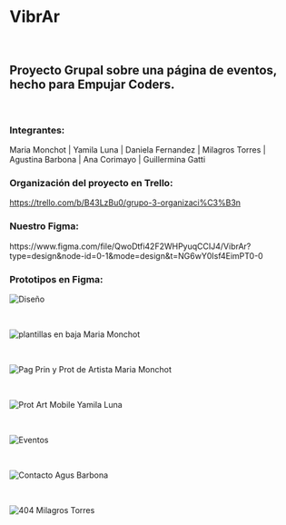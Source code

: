 <h1>VibrAr</h1>
<br>
<h2>Proyecto Grupal sobre una página de eventos, hecho para Empujar Coders.</h2>
<br>
<h3>Integrantes:</h3>

Maria Monchot   |    Yamila Luna   |    Daniela Fernandez   |    Milagros Torres   |    Agustina Barbona   |    Ana Corimayo   |    Guillermina Gatti 
<br>

<h3>Organización del proyecto en Trello:</h3>

https://trello.com/b/B43LzBu0/grupo-3-organizaci%C3%B3n
<br>

<h3>Nuestro Figma:</h3>
https://www.figma.com/file/QwoDtfi42F2WHPyuqCCIJ4/VibrAr?type=design&node-id=0-1&mode=design&t=NG6wY0Isf4EimPT0-0
<br>

<h3>Prototipos en Figma:</h3>

![Diseño](https://github.com/KateClysm/VibrAr/assets/109751647/ea18a160-5e9e-4f78-a646-ce00010cdfa2)

<br>

![plantillas en baja Maria Monchot](https://github.com/KateClysm/VibrAr/assets/109751647/13d68f4f-d201-4ff3-a85c-627fe9cdab58)

<br>

![Pag Prin y Prot de Artista Maria Monchot](https://github.com/KateClysm/VibrAr/assets/109751647/e1af774a-2f9d-4142-89fc-e2a83a6a8eaf)

<br>

![Prot Art Mobile Yamila Luna](https://github.com/KateClysm/VibrAr/assets/109751647/7d5433bd-f509-4101-8c25-58b9e98a3426)

<br>

![Eventos](https://github.com/KateClysm/VibrAr/assets/109751647/42a22387-144d-44fd-8b4b-a8fd26cb860e)

<br>

![Contacto Agus Barbona](https://github.com/KateClysm/VibrAr/assets/109751647/0d0cdbc9-e1ec-48ea-83ab-1cad666739aa)

<br>

![404 Milagros Torres](https://github.com/KateClysm/VibrAr/assets/109751647/cf6d60ba-ccf9-416a-8ff1-56221d50f349)
